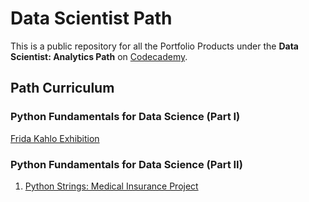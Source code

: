 # Data Scientist Path

This is a public repository for all the Portfolio Products under the **Data Scientist: Analytics Path** on [Codecademy](https://www.codecademy.com).

## Path Curriculum

### Python Fundamentals for Data Science (Part I)
[Frida Kahlo Exhibition](Python-Fundamentals-I/fridakahlo/frida_project.ipynb)

### Python Fundamentals for Data Science (Part II)
1. [Python Strings: Medical Insurance Project](Python-Fundamentals-II/Python-Strings-Medical-Insurance/Python_Strings_Medical_Insurance.ipynb)